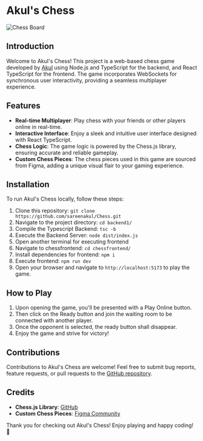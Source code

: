 # Akul's Chess

![Chess Board](images/chess_board.png)

## Introduction

Welcome to Akul's Chess! This project is a web-based chess game developed by [Akul](https://github.com/Akul-guha) using Node.js and TypeScript for the backend, and React TypeScript for the frontend. The game incorporates WebSockets for synchronous user interactivity, providing a seamless multiplayer experience.

## Features

- **Real-time Multiplayer**: Play chess with your friends or other players online in real-time.
- **Interactive Interface**: Enjoy a sleek and intuitive user interface designed with React TypeScript.
- **Chess Logic**: The game logic is powered by the Chess.js library, ensuring accurate and reliable gameplay.
- **Custom Chess Pieces**: The chess pieces used in this game are sourced from Figma, adding a unique visual flair to your gaming experience.

## Installation

To run Akul's Chess locally, follow these steps:

1. Clone this repository: `git clone https://github.com/sareenakul/Chess.git`
2. Navigate to the project directory: `cd backend1/`
3. Compile the Typescript Backend: `tsc -b`
4. Execute the Backend Server: `node dist/index.js`
5. Open another terminal for executing frontend
6. Navigate to chessfrontend: `cd chessfrontend/`
7. Install dependencies for frontend: `npm i`
8. Execute frontend: `npm run dev`
9. Open your browser and navigate to `http://localhost:5173` to play the game.

## How to Play

1. Upon opening the game, you'll be presented with a Play Online button.
2. Then click on the Ready button and join the waiting room to be connected with another player.
3. Once the opponent is selected, the ready button shall disappear.
4. Enjoy the game and strive for victory!

## Contributions

Contributions to Akul's Chess are welcome! Feel free to submit bug reports, feature requests, or pull requests to the [GitHub repository](https://github.com/sareenakul/Chess.git).

## Credits

- **Chess.js Library**: [GitHub](https://github.com/jhlywa/chess.js/blob/master/README.md)
- **Custom Chess Pieces**: [Figma Community](https://www.figma.com/community/file/971870797656870866)


Thank you for checking out Akul's Chess! Enjoy playing and happy coding! 🎉
